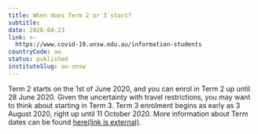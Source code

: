 ```yaml
---
title: When does Term 2 or 3 start?
subtitle: 
date: 2020-04-23
link: >-
  https://www.covid-19.unsw.edu.au/information-students
countryCode: au
status: published
instituteSlug: au-unsw
---
```

Term 2 starts on the 1st of June 2020, and you can enrol in Term 2 up until 28 June 2020. Given the uncertainty with travel restrictions, you may want to think about starting in Term 3. Term 3 enrolment begins as early as 3 August 2020, right up until 11 October 2020. More information about Term dates can be found [here(link is external)](http://\(https://research.unsw.edu.au/hdr-academic-calendar\) ). 
